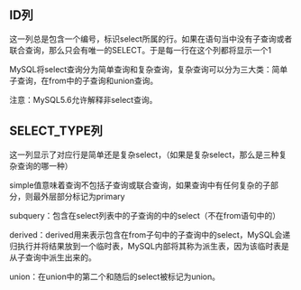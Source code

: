## ID列

这一列总是包含一个编号，标识select所属的行。如果在语句当中没有子查询或者联合查询，那么只会有唯一的SELECT。于是每一行在这个列都将显示一个1

MySQL将select查询分为简单查询和复杂查询，复杂查询可以分为三大类：简单子查询，在from中的子查询和union查询。

注意：MySQL5.6允许解释非select查询。

## SELECT_TYPE列

这一列显示了对应行是简单还是复杂select，（如果是复杂select，那么是三种复杂查询的哪一种）

simple值意味着查询不包括子查询或联合查询，如果查询中有任何复杂的子部分，则最外层部分标记为primary

subquery：包含在select列表中的子查询的中的select（不在from语句中的）

derived：derived用来表示包含在from子句中的子查询中的select，MySQL会递归执行并将结果放到一个临时表，MySQL内部将其称为派生表，因为该临时表是从子查询中派生出来的。

union：在union中的第二个和随后的select被标记为union。

